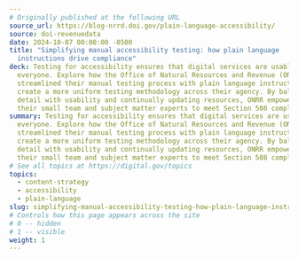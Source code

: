 ```yaml
---
# Originally published at the following URL
source_url: https://blog-nrrd.doi.gov/plain-language-accessibility/
source: doi-revenuedata
date: 2024-10-07 00:00:00 -0500
title: "Simplifying manual accessibility testing: how plain language
  instructions drive compliance"
deck: Testing for accessibility ensures that digital services are usable for
  everyone. Explore how the Office of Natural Resources and Revenue (ONRR)
  streamlined their manual testing process with plain language instructions to
  create a more uniform testing methodology across their agency. By balancing
  detail with usability and continually updating resources, ONRR empowers both
  their small team and subject matter experts to meet Section 508 compliance.
summary: Testing for accessibility ensures that digital services are usable for
  everyone. Explore how the Office of Natural Resources and Revenue (ONRR)
  streamlined their manual testing process with plain language instructions to
  create a more uniform testing methodology across their agency. By balancing
  detail with usability and continually updating resources, ONRR empowers both
  their small team and subject matter experts to meet Section 508 compliance.
# See all topics at https://digital.gov/topics
topics:
  - content-strategy
  - accessibility
  - plain-language
slug: simplifying-manual-accessibility-testing-how-plain-language-instructions-drive-compliance
# Controls how this page appears across the site
# 0 -- hidden
# 1 -- visible
weight: 1
---
```

